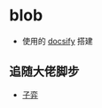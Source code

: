 # blob

- 使用的 [docsify](https://docsify.js.org/#/zh-cn/quickstart) 搭建

## 追随大佬脚步

  - [子弈](https://juejin.cn/post/7069468539412807693#heading-11)